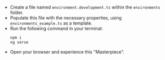 * Create a file named `environment.development.ts` within the `environments` folder.
* Populate this file with the necessary properties, using `environments_example.ts` as a template.
* Run the following command in your terminal:
    ```bash
    npm i
    ng serve
    ```
* Open your browser and experience this "Masterpiece".
